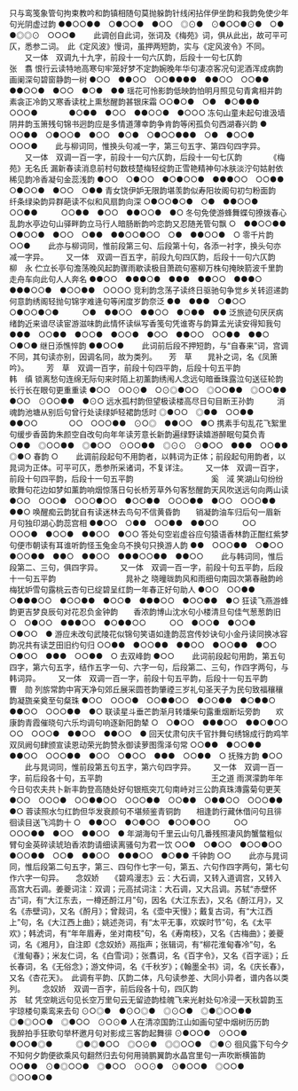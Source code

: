 <!-- { "loadSidebar": true } -->
只与鸾笺象管句拘束教吟和韵镇相随句莫抛躲韵针线闲拈伴伊坐韵和我韵免使少年句光阴虚过韵
●●○○●●　○●○○●　●○○　◎⊙●　⊙●○○●⊙●　○●　●◎◎⊙　○○○●
   　　此调创自此词，张词及《梅苑》词，俱从此出，故可平可仄，悉参二词。　此《定风波》慢词，虽押两短韵，实与《定风波令》不同。 
　　又一体　双调九十九字，前段十一句六仄韵，后段十一句七仄韵　　　　　　　　张　翥
恨行云读特地高寒句牢笼好梦不定韵婉晚年华句凄凉客况句泥酒浑成病韵画阑深句碧窗静韵一树
●○○　●●○○　○○●●●●　●●○○　○○●●　●●○○●　●○○　●○●　●●
瑶花可怜影韵低映韵怕明月照见句青禽相并韵　　　素衾正冷韵又寒香读枕上熏愁醒韵甚银床霜
○○●○●　○●　●○●●●　○○○●　　　　●○●●　●○○　●●○○●　●○○○
冻句山童未起句谁汲墙阴井韵玉箫残句锦书迥韵应是多情道薄幸韵争肯韵等闲孤负句西湖春兴韵
●　○○●●　○●○○●　●○○　●○●　○●○○●●●　○●　●○○●　○○○●
   　　此与柳词同，惟换头句减一字，第三句五字、第四句四字异。 
　　又一体　双调一百一字，前段十一句六仄韵，后段十一句七仄韵　　　　《梅苑》无名氏
漏新春读消息前村句数枝楚梅轻绽韵正雪艳精神句冰肤淡泞句姑射依稀见韵冷香凝句金蕊浅韵
●○○　○●○○　●○●○○●　●●●○○　○○●●　○●○○●　●○○　○●●
青女饶伊妒无限韵堪羡韵似寿阳妆阁句初匀粉面韵　　纤条绿染韵异群葩读不似和风扇韵向深
○●○○●○●　○●　●●○○●　○○●●　　　○○●●　●○○　●●○○●　●○
冬句免使游蜂舞蝶句撩拨春心乱韵水亭边句山驿畔韵立马行人暗肠断韵吟恋韵又忍随羌管句飘
○　●●○○●●　○●○○●　●○○　○●●　●●○○●○○　○●　●●○○●　○
零千片韵
○○●
   　　此亦与柳词同，惟前段第三句、后段第十句，各添一衬字，换头句亦减一字异。 
　　又一体　双调一百五字，前段九句四仄韵，后段十一句六仄韵　　　　　　　　　柳　永
伫立长亭句澹荡晚风起韵骤雨歇读极目萧疏句塞柳万株句掩映箭波千里韵走舟车向此句人人奔名
●●○○　●●●○●　●●●　●●○○　●●●○　●●●○○●　●○○●●　○○○○
竞利韵念荡子读终日驱驰句争觉乡关转迢递韵　　何意韵绣阁轻抛句锦字难逄句等闲度岁韵奈泛
●●　●●●　○●○○　○●○○●○●　　　○●　●●○○　●●○○　●○●●　●●
泛旅迹句厌厌病绪韵近来谙尽读宦游滋味韵此情怀读纵写香笺句凭谁寄与韵算孟光读安得知我句
●●●　○○●●　●○○●　●○○●　●○○　●●○○　○○●●　●●○　○●○●
继日添憔悴韵
●●○○●
   　　此词前后段不押短韵，与“自春来”词，宫调不同，其句读亦别，因调名同，故为类列。 
　
芳　草　　晁补之词，名《凤箫吟》。
　　芳　草　双调一百字，前段十句四平韵，后段十句五平韵　　　　　　　　　　　韩　缜
锁离愁句连绵无际句来时陌上初薰韵绣闱人念远句暗垂珠露泣句送征轮韵长行长在眼句更重重读
●○○　○○⊙●　○⊙◎●○○　◎○○●●　◎○○●●　●○○　⊙○○●●　●⊙○
远水孤村韵但望极读楼高尽日句目断王孙韵　　　消魂韵池塘从别后句曾行处读绿妒轻裙韵恁时
◎●○○　◎●●　○○●●　●●○○　　　　○○　○○○●●　⊙○◎　●●○○　●○
携素手句乱花飞絮里句缓步香茵韵朱颜空自改句向年年读芳意长新韵遍绿野读嬉游醉眠句莫负青
○●●　◎○○●●　◎●○○　⊙○○●●　◎⊙⊙　⊙●○○　●●●　○○●●　◎●○
春韵
○
   　　此调前段起句不用韵者，以韩词为正体；前段起句用韵者，以晁词为正体。可平可仄，悉参所采诸词，不复详注。 
　　又一体　双调一百字，前段十句四平韵，后段十一句五平韵　　　　　　　　　　奚　淢
笑湖山句纷纷歌舞句花边如梦如薰韵响烟惊落日句长桥芳草外句客愁醒韵天风吹送远句向两山读
●○○　○○○●　○○○●○○　●○○●●　○○○●●　●○○　○○○●●　●●○
唤醒痴云韵犹自有读迷林去鸟句不信黄昏韵　　销凝韵油车归后句一眉新月句独印湖心韵蕊宫相
●●○○　○●●　○○●●　●●○○　　　○○　○○○●　●○○●　●●○○　●○○
答处句空岩虚谷应句猿语香林韵正酣红紫梦句便市朝读有耳谁听韵怪玉兔金乌不换句只换游人韵
●●　○○○●●　○●○○　●○○●●　●●○　●●○○　●●●○○●●　●●○○
   　　此与韩词同，惟后段第二、三句，俱四字异。 
　　又一体　双调一百一字，前段十句五平韵，后段十一句五平韵　　　　　　　　　晁补之
晓曈昽韵风和雨细句南园次第春融韵岭梅犹妒雪句露桃云杏句已绽碧呈红韵一年春正好句助人
●○○　○○●●　○●●●○○　●○○●●　●○○●　●●●○○　●○○●●　●○
狂读飞燕游蜂韵更吉梦良辰句对花忍负金钟韵　　香浓韵博山沈水句小楼清旦句佳气葱葱韵旧
○　○●○○　●●●○○　●○●●○○　　　○○　●○○●　●○○●　○●○○　●
游应未改句武陵花似锦句笑语如逢韵蕊宫传妙诀句小金丹读同换冰容韵况共有读芝田旧约句归
○○●●　●○○●●　●●○○　●○○●●　●○○　○●○○　●●●　○○●●　○
去双峰韵
●○○
   　　此词前段起句用韵，第五句四字，第六句五字，结作五字一句、六字一句，后段第二、三句，作四字两句，与韩词异。 
　　又一体　双调一百一字，前段十句五平韵，后段十一句五平韵　　　　　　　　　曹　勋
列旂常韵中宵天净句郊丘展采圆苍韵肇禋三岁礼句圣天子为民句致福穰穰韵凝旒亲奠至句粲珠
●○○　○○○●　○○●●○○　●○○●●　●○●●○　●●○○　○○○●●　●○
联读星斗垂芒韵渐月转燔柴句露重烟断坛旁韵　　欢康韵青霞催晓句六乐均调句响逐新阳韵辇
○　○●○○　●●●○○　●●○●○○　　　○○　○○○●　●●○○　●●○○　●
回天仗肃句庆千官抃舞句绣锦成行韵鸡竿双凤阙句肆颁宣读恩动荣光韵赞永御读萝图霈泽句常
○○●●　●○○●●　●●○○　○○○●●　●○○　○●○○　●●●　○○●●　○
抚殊方韵
●○○
   　　此与晁词同，惟前段第五句五字，第六句四字异。 
　　又一体　双调一百一字，前后段各十句，五平韵　　　　　　　　　　　　　　王之道
雨溟濛韵年年今日句农夫共卜新丰韵登高随处好句银瓶突兀句南峙对三公韵真珠漙露菊句更芙
●○○　○○○●　○○●●○○　○○○●●　○○●●　○●●○○　○○○●●　●○
蓉读照水匀红韵但华发衰颜句不堪频鉴青铜韵　　相逢韵行藏休借问句且徘徊读目送飞鸿韵十
○　●●○○　●○●○○　●○○●○○　　　○○　○○○●●　●○○　●●○○　●
年湖海句千里云山句几番残照凄风韵蟹螫粗似臂句金英碎读琥珀香浓韵请细读离骚句为君一饮
○○●　○●○○　●○○●○○　●○○●●　○○●　●●○○　●●●○○　●○●●
千钟韵
○○
   　　此亦与晁词同，惟后段第二句五字，第三、四句作七字一句，第五、六句作四字两句，第七句作六字一句异。 
　
念奴娇　　《碧鸡漫志》云：大石调，又转入道调宫，又转入高宫大石调。姜夔词注：双调；元高拭词注：大石调，又大吕调。苏轼“赤壁怀古”词，有“大江东去，一樽还酹江月”句，因名《大江东去》，又名《酹江月》，又名《赤壁词》，又名《酹月》；曾觌词，名《壶中天慢》；戴复古词，有“大江西上”句，名《大江西上曲》；姚述尧词，有“太平无事，欢娱时节”句，名《太平欢》；韩淲词，有“年年眉寿，坐对南枝”句，名《寿南枝》，又名《古梅曲》；姜夔词，名《湘月》，自注即《念奴娇》鬲指声；张辑词，有“柳花淮甸春冷”句，名《淮甸春》；米友仁词，名《白雪词》；张翥词，名《百字令》，又名《百字谣》；丘长春词，名《无俗念》；游文仲词，名《千秋岁》；《翰墨全书》词，名《庆长春》，又名《杏花天》。　此调有平韵、仄韵二体，凡句读参差、大同小异者，谱内各以类列。
　　念奴娇　双调一百字，前后段各十句，四仄韵　　　　　　　　　　　　　　　苏　轼
凭空眺远句见长空万里句云无留迹韵桂魄飞来光射处句冷浸一天秋碧韵玉宇琼楼句乘鸾来去句
⊙○◎●　●⊙○◎●　◎⊙○●　◎●◎○○●●　◎●◎○○●　◎●○○　⊙○⊙●
人在清凉国韵江山如画句望中烟树历历韵　　我醉拍手狂歌句举杯邀月句对影成三客韵起舞徘
⊙●○○●　⊙○○●　●○○●◎●　　　◎●◎●○○　◎○⊙●　◎◎○○●　◎●⊙
徊风露下句今夕不知何夕韵便欲乘风句翻然归去句何用骑鹏翼韵水晶宫里句一声吹断横笛韵
○○●●　⊙●◎○○●　◎●○○　⊙○⊙●　⊙●○○●　◎○○●　◎○○●○●
